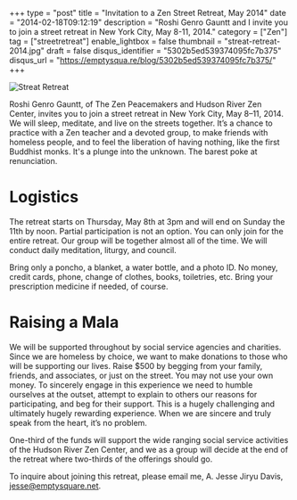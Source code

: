 +++
type = "post"
title = "Invitation to a Zen Street Retreat, May 2014"
date = "2014-02-18T09:12:19"
description = "Roshi Genro Gauntt  and I invite you to join a street retreat in New York City, May 8-11, 2014."
category = ["Zen"]
tag = ["streetretreat"]
enable_lightbox = false
thumbnail = "streat-retreat-2014.jpg"
draft = false
disqus_identifier = "5302b5ed539374095fc7b375"
disqus_url = "https://emptysqua.re/blog/5302b5ed539374095fc7b375/"
+++

<p><img style="display:block; margin-left:auto; margin-right:auto;" src="streat-retreat-2014.jpg" alt="Streat Retreat" title="Streat Retreat" /></p>
<p>Roshi Genro Gauntt, of The Zen Peacemakers and Hudson River Zen Center, invites you to join a street retreat in New York City, May 8&ndash;11, 2014. We will sleep, meditate, and live on the streets together. It&rsquo;s a chance to practice with a Zen teacher and a devoted group, to make friends with homeless people, and to feel the liberation of having nothing, like the first Buddhist monks. It's a plunge into the unknown. The barest poke at renunciation.</p>
<h1 id="logistics">Logistics</h1>
<p>The retreat starts on Thursday, May 8th at 3pm and will end on Sunday the 11th by noon. Partial participation is not an option. You can only join for the entire retreat. Our group will be together almost all of the time. We will conduct daily meditation, liturgy, and council.</p>
<p>Bring only a poncho, a blanket, a water bottle, and a photo ID. No money, credit cards, phone, change of clothes, books, toiletries, etc. Bring your prescription medicine if needed, of course.</p>
<h1 id="raising-a-mala">Raising a Mala</h1>
<p>We will be supported throughout by social service agencies and charities. Since we are homeless by choice, we want to make donations to those who will be supporting our lives. Raise $500 by begging from your family, friends, and associates, or just on the street. You may not use your own money. To sincerely engage in this experience we need to humble ourselves at the outset, attempt to explain to others our reasons for participating, and beg for their support. This is a hugely challenging and ultimately hugely rewarding experience.  When we are sincere and truly speak from the heart, it&rsquo;s no problem.</p>
<p>One-third of the funds will support the wide ranging social service activities of the Hudson River Zen Center, and we as a group will decide at the end of the retreat where two-thirds of the offerings should go. </p>
<p>To inquire about joining this retreat, please email me, A. Jesse Jiryu Davis, <a href="mailto:jesse@emptysquare.net">jesse@emptysquare.net</a>.</p>
